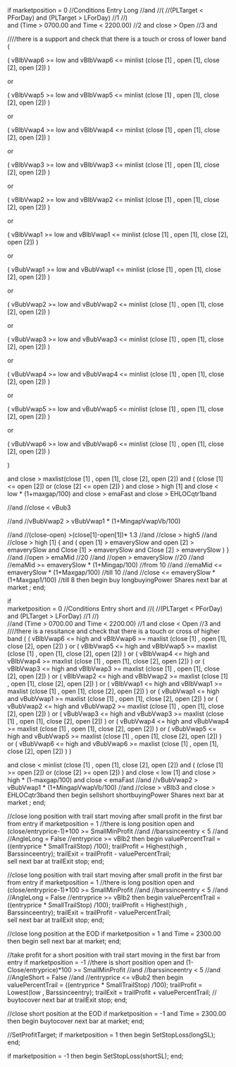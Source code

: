 if marketposition = 0 //Conditions Entry Long
//and
//(
//(PLTarget < PForDay) and (PLTarget > LForDay) //1
//)  
and
(Time > 0700.00 and Time < 2200.00) //2
and
close > Open //3
and

////there is a support and check that there is a touch or cross of lower band 
(

(
vBlbVwap6 >= low 
and 
vBlbVwap6 <= minlist (close [1] , open [1], close [2], open [2])
)

or

(
vBlbVwap5  >= low 
and
vBlbVwap5 <= minlist (close [1] , open [1], close [2], open [2])
)

or

(
vBlbVwap4  >= low 
and
vBlbVwap4 <= minlist (close [1] , open [1], close [2], open [2])
)

or

(
vBlbVwap3  >= low 
and
vBlbVwap3 <= minlist (close [1] , open [1], close [2], open [2])
)

or

(
vBlbVwap2  >= low 
and
vBlbVwap2 <= minlist (close [1] , open [1], close [2], open [2])
)

or

(
vBlbVwap1  >= low 
and
vBlbVwap1 <= minlist (close [1] , open [1], close [2], open [2])
)

or

(
vBubVwap1  >= low
and
vBubVwap1 <= minlist (close [1] , open [1], close [2], open [2])
)

or

(
vBubVwap2  >=  low 
and
vBubVwap2 <= minlist (close [1] , open [1], close [2], open [2])
)

or

(
vBubVwap3  >=  low 
and
vBubVwap3 <= minlist (close [1] , open [1], close [2], open [2])
)

or

(
vBubVwap4  >= low 
and
vBubVwap4 <= minlist (close [1] , open [1], close [2], open [2])
)

or

(
vBubVwap5  >= low 
and
vBubVwap5 <= minlist (close [1] , open [1], close [2], open [2])
)

or

(
vBubVwap6  >= low 
and
vBubVwap6 <= minlist (close [1] , open [1], close [2], open [2])
)

)


and
close > maxlist(close [1] , open [1], close [2], open [2])
and
(
(close [1] <= open [2]) or (close [2] <= open [2])
)
and
close > high [1]
and
close < low * (1+maxgap/100)
and
close > emaFast
and
close > EHLOCqtr1band

//and
//close < vBub3

//and
//vBubVwap2 > vBubVwap1 * (1+MingapVwapVb/100)

//and
//(close-open) >(close[1]-open[1])* 1.3
//and
//close > high5
//and
//close > high [1]
{
and
(
open [1] > emaverySlow and open [2] > emaverySlow 
and
Close [1] > emaverySlow and Close [2] > emaverySlow 
)
}
//and
//open > emaMid //20
//and
//open > emaverySlow //20
//and
//emaMid >= emaverySlow * (1+Mingap/100) //from 10 
//and
//emaMid <= emaverySlow * (1+Maxgap/100) //till 10 
//and
//close <= emaverySlow * (1+Maxgap1/100) //till 8 
then 
begin
buy longbuyingPower Shares next bar at market  ;
end;



if         
marketposition = 0 //Conditions Entry short
and
//(
//(PLTarget < PForDay) and (PLTarget > LForDay) //1
//)  
//and
(Time > 0700.00 and Time < 2200.00) //1
and
close < Open //3
and
////there is a ressitance and check that there is a touch or cross of higher band 
(
(
vBlbVwap6  <= high
and
vBlbVwap6  >= maxlist (close [1] , open [1], close [2], open [2])
)
or
(
vBlbVwap5  <= high
and
vBlbVwap5  >= maxlist (close [1] , open [1], close [2], open [2])
)
or
(
vBlbVwap4  <= high 
and
vBlbVwap4  >= maxlist (close [1] , open [1], close [2], open [2])
)
or
(
vBlbVwap3  <= high 
and
vBlbVwap3  >= maxlist (close [1] , open [1], close [2], open [2])
)
or
(
vBlbVwap2  <= high
and
vBlbVwap2  >= maxlist (close [1] , open [1], close [2], open [2])
)
or
(
vBlbVwap1  <= high 
and
vBlbVwap1  >= maxlist (close [1] , open [1], close [2], open [2])
)
or
(
vBubVwap1  <= high 
and
vBubVwap1  >= maxlist (close [1] , open [1], close [2], open [2])
)
or
(
vBubVwap2  <= high 
and
vBubVwap2  >= maxlist (close [1] , open [1], close [2], open [2])
)
or
(
vBubVwap3  <= high 
and
vBubVwap3  >= maxlist (close [1] , open [1], close [2], open [2])
)
or
(
vBubVwap4   <= high 
and
vBubVwap4  >= maxlist (close [1] , open [1], close [2], open [2])
)
or
(
vBubVwap5  <= high 
and
vBubVwap5  >= maxlist (close [1] , open [1], close [2], open [2])
)
or
(
vBubVwap6  <= high 
and
vBubVwap6  >= maxlist (close [1] , open [1], close [2], open [2])
)
)

and
close < minlist (close [1] , open [1], close [2], open [2])
and
(
(close [1] >= open [2]) or (close [2] >= open [2])
)
and
close < low [1]
and
close > high * (1-maxgap/100)
and
close < emaFast
//and
//vBubVwap2 > vBubVwap1 * (1+MingapVwapVb/100)
//and
//close > vBlb3
and
close > EHLOCqtr3band
then 
begin
sellshort shortbuyingPower Shares next bar at market  ;
end;

//close long position with trail start moving after small profit in the first bar from entry
if marketposition = 1 //there is long position open
and
(close/entryprice-1)*100 >= SmallMinProfit 
//and
//barssinceentry < 5
//and
//AngleLong = False
//entryprice >= vBlb2
then 
begin
valuePercentTrail = ((entryprice * SmallTrailStop) /100);
trailProfit = Highest(high , Barssinceentry); 
trailExit = trailProfit - valuePercentTrail;        
sell  next bar at trailExit  stop;
end;

//close long position with trail start moving after small profit in the first bar from entry
if marketposition = 1 //there is long position open
and
(close/entryprice-1)*100 >= SmallMinProfit 
//and
//barssinceentry < 5
//and
//AngleLong = False
//entryprice >= vBlb2
then 
begin
valuePercentTrail = ((entryprice * SmallTrailStop) /100);
trailProfit = Highest(high , Barssinceentry); 
trailExit = trailProfit - valuePercentTrail;        
sell  next bar at trailExit  stop;
end;

//close long position at the EOD
if marketposition = 1
and Time = 2300.00 
then 
begin
sell next bar at market;
end;

//take profit for a short position with trail start moving in the first bar from entry
if marketposition = -1 //there is short position open
and
(1-Close/entryprice)*100 >= SmallMinProfit 
//and
//barssinceentry < 5
//and
//AngleShort = False
//and
//entryprice <= vBub2
then 
begin
valuePercentTrail = ((entryprice * SmallTrailStop) /100);
trailProfit = Lowest(low , Barssinceentry); 
trailExit = trailProfit + valuePercentTrail; //          
buytocover next bar at trailExit  stop;
end;


//close short position at the EOD
if marketposition = -1
and Time = 2300.00 
then
begin
buytocover next bar at market;
end;

//SetProfitTarget;
if marketposition = 1
then
begin
SetStopLoss(longSL);
end;


if marketposition = -1
then
begin
SetStopLoss(shortSL);
end;
